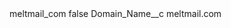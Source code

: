 <?xml version="1.0" encoding="UTF-8"?>
<CustomMetadata xmlns="http://soap.sforce.com/2006/04/metadata" xmlns:xsi="http://www.w3.org/2001/XMLSchema-instance" xmlns:xsd="http://www.w3.org/2001/XMLSchema">
    <label>meltmail_com</label>
    <protected>false</protected>
    <values>
        <field>Domain_Name__c</field>
        <value xsi:type="xsd:string">meltmail.com</value>
    </values>
</CustomMetadata>
